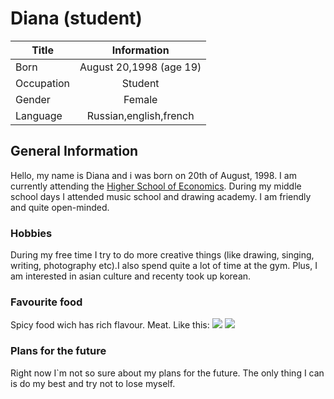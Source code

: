 # Diana (student)
Title|Information
---|:---:
Born|August 20,1998 (age 19)
Occupation|Student
Gender|Female
Language|Russian,english,french
## General Information
Hello, my name is Diana and i was born on 20th of August, 1998. I am currently attending the [Higher School of Economics](https://www.hse.ru/en/). During my middle school days I attended music school and drawing academy. I am friendly and quite open-minded. 
### Hobbies
During my free time I try to do more creative things (like drawing, singing, writing, photography etc).I also spend quite a lot of time at the gym. Plus, I am interested in asian culture and recenty took up korean.
### Favourite food
Spicy food wich has rich flavour. Meat. Like this: ![](https://hellomisspoo.files.wordpress.com/2013/08/tteokbokki-5.jpg) ![](http://www.dinnerwithjulie.com/wp-content/uploads/2015/02/Screen-shot-2015-02-08-at-11.28.46-PM-585x586.png)
### Plans for the future
Right now I`m not so sure about my plans for the future. The only thing I can is do my best and try not to lose myself. 
